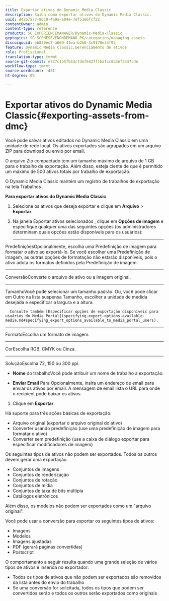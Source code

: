 ```yaml
---
title: Exportar ativos do Dynamic Media Classic
description: Saiba como exportar ativos do Dynamic Media Classic.
uuid: d42b7a73-80c0-4a9a-a04e-7ef53e6fcf22
contentOwner: admin
content-type: reference
products: SG_EXPERIENCEMANAGER/Dynamic-Media-Classic
geptopics: SG_SCENESEVENONDEMAND_PK/categories/managing_assets
discoiquuid: eb850ec7-a669-41ea-b2b0-4c9178e34f95
feature: Dynamic Media Classic,Gerenciamento de ativos
role: Profissional
translation-type: tm+mt
source-git-commit: e727c1b5fb43c7def842ff1bafcc8b3ef3437cde
workflow-type: tm+mt
source-wordcount: '431'
ht-degree: 0%

---
```



# Exportar ativos do Dynamic Media Classic{#exporting-assets-from-dmc}

Você pode salvar ativos editados no Dynamic Media Classic em uma unidade de rede local. Os ativos exportados são agrupados em um arquivo ZIP para download ou envio por email.

O arquivo Zip compactado tem um tamanho máximo de arquivo de 1 GB para o trabalho de exportação. Além disso, esteja ciente de que é permitido um máximo de 500 ativos totais por trabalho de exportação.

O Dynamic Media Classic mantém um registro de trabalhos de exportação na tela Trabalhos .

**Para exportar ativos do Dynamic Media Classic**

1. Selecione os ativos que deseja exportar e clique em **Arquivo** > **Exportar**.
1. Na janela Exportar ativos selecionados , clique em **Opções de imagem** e especifique qualquer uma das seguintes opções (os administradores determinam quais opções estão disponíveis para os usuários):

   * ****
PredefiniçõesOpcionalmente, escolha uma Predefinição de imagem para formatar o ativo ao exportá-lo. Se você escolher uma Predefinição de imagem, as outras opções de formatação não estarão disponíveis, pois o ativo adota os formatos definidos pela Predefinição de imagem.

   * ****
ConversãoConverte o arquivo de ativo ou a imagem original.

   * ****
TamanhoVocê pode selecionar um tamanho padrão. Ou, você pode clicar em Outro na lista suspensa Tamanho, escolher a unidade de medida desejada e especificar a largura e a altura.

      Consulte também [Especificar opções de exportação disponíveis para usuários do Media Portal](specifying-export-options-available-media.md#specifying_export_options_available_to_media_portal_users).

   * ****
FormatoEscolha um formato de imagem.

   * ****
CorEscolha RGB, CMYK ou Cinza.

   * ****
SoluçãoEscolha 72, 150 ou 300 ppi.

   * **Nome**
do trabalhoVocê pode atribuir um nome de trabalho à exportação.

   * **Enviar Email**
Para Opcionalmente, insira um endereço de email para enviar os ativos por email. A mensagem de email lista o URL para onde o recipient pode baixar os ativos.

1. Clique em **Exportar**.

Há suporte para três ações básicas de exportação:

* Arquivo original (exportar o arquivo original do ativo)
* Converter usando predefinição (use uma predefinição de imagem para formatar o ativo)
* Converter sem predefinição (use a caixa de diálogo exportar para especificar modificadores de imagem)

Os seguintes tipos de ativos não podem ser exportados. Todos os outros devem gerar uma exportação.

* Conjuntos de imagens
* Conjuntos de renderização
* Conjuntos de rotação
* Conjuntos de mídia
* Conjuntos de taxa de bits múltipla
* Catálogos eletrônicos

Além disso, os modelos não podem ser exportados como um &quot;arquivo original&quot;.

Você pode usar a conversão para exportar os seguintes tipos de ativos:

* Imagens
* Modelos
* Imagens ajustadas
* PDF (gerará páginas convertidas)
* Postscript

O comportamento a seguir resulta quando uma grande seleção de vários tipos de ativos é inserida no exportador:

* Todos os tipos de ativos que não podem ser exportados são removidos da lista antes do envio do trabalho
* Se uma conversão for solicitada, todos os tipos que podem ser convertidos serão e todos os outros serão exportados como originais

